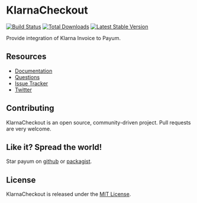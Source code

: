 # KlarnaCheckout
[![Build Status](https://travis-ci.org/Payum/KlarnaCheckout.png?branch=master)](https://travis-ci.org/Payum/KlarnaCheckout)
[![Total Downloads](https://poser.pugx.org/payum/klarna-invoice/d/total.png)](https://packagist.org/packages/payum/klarna-invoice)
[![Latest Stable Version](https://poser.pugx.org/payum/klarna-invoice/version.png)](https://packagist.org/packages/payum/klarna-invoice)

Provide integration of Klarna Invoice to Payum.

## Resources

* [Documentation](http://payum.org/doc#KlarnaCheckout)
* [Questions](http://stackoverflow.com/questions/tagged/payum)
* [Issue Tracker](https://github.com/Payum/Payum/issues)
* [Twitter](https://twitter.com/payumphp)

## Contributing

KlarnaCheckout is an open source, community-driven project. Pull requests are very welcome.

## Like it? Spread the world!

Star payum on [github](https://github.com/Payum/KlarnaCheckout) or [packagist](https://packagist.org/packages/payum/klarna-checkout).

## License

KlarnaCheckout is released under the [MIT License](LICENSE).